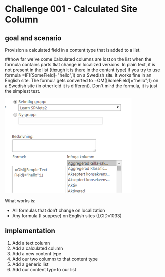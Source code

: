 # Challenge 001 - Calculated Site Column

## goal and scenario
Provision a calculated field in a content type that is added to a list.

##how far we've come
Calculated columns are lost on the list when the formula contains parts that change in localized versions. In plain text, it is not present in the list (though it is there in the content type) if you try to use formula =IF([SomeField]="hello",1) on a Swedish site. It works fine in an English site. The formula gets converted to =OM([SomeField]="hello";1) on a Swedish site (in other lcid it is different). Don't mind the formula, it is just the simplest test. 

![Swedish formula](swedish-formula.png?raw=true)

What works is:
- All formulas that don't change on localization
- Any formula (I suppose) on English sites (LCID=1033)


## implementation
1. Add a text column
2. Add a calculated column
3. Add a new content type
4. Add our two columns to that content type
5. Add a generic list
6. Add our content type to our list
